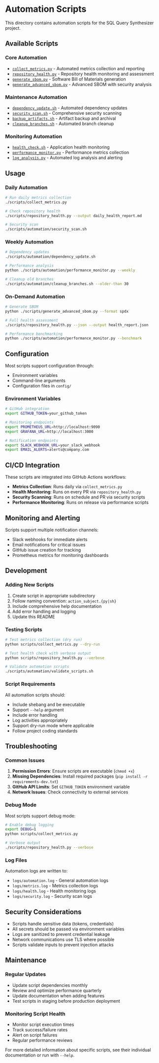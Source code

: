 # Automation Scripts

This directory contains automation scripts for the SQL Query Synthesizer project.

## Available Scripts

### Core Automation
- [`collect_metrics.py`](../collect_metrics.py) - Automated metrics collection and reporting
- [`repository_health.py`](../repository_health.py) - Repository health monitoring and assessment
- [`generate_sbom.py`](../generate_sbom.py) - Software Bill of Materials generation
- [`generate_advanced_sbom.py`](../generate_advanced_sbom.py) - Advanced SBOM with security analysis

### Maintenance Automation
- [`dependency_update.sh`](dependency_update.sh) - Automated dependency updates
- [`security_scan.sh`](security_scan.sh) - Comprehensive security scanning
- [`backup_artifacts.sh`](backup_artifacts.sh) - Artifact backup and archival
- [`cleanup_branches.sh`](cleanup_branches.sh) - Automated branch cleanup

### Monitoring Automation
- [`health_check.sh`](health_check.sh) - Application health monitoring
- [`performance_monitor.py`](performance_monitor.py) - Performance metrics collection
- [`log_analysis.py`](log_analysis.py) - Automated log analysis and alerting

## Usage

### Daily Automation
```bash
# Run daily metrics collection
./scripts/collect_metrics.py

# Check repository health
./scripts/repository_health.py --output daily_health_report.md

# Security scan
./scripts/automation/security_scan.sh
```

### Weekly Automation
```bash
# Dependency updates
./scripts/automation/dependency_update.sh

# Performance analysis
python ./scripts/automation/performance_monitor.py --weekly

# Cleanup old branches
./scripts/automation/cleanup_branches.sh --older-than 30
```

### On-Demand Automation
```bash
# Generate SBOM
python ./scripts/generate_advanced_sbom.py --format spdx

# Full health assessment
./scripts/repository_health.py --json --output health_report.json

# Performance benchmarking
python ./scripts/automation/performance_monitor.py --benchmark
```

## Configuration

Most scripts support configuration through:
- Environment variables
- Command-line arguments  
- Configuration files in `config/`

### Environment Variables
```bash
# GitHub integration
export GITHUB_TOKEN=your_github_token

# Monitoring endpoints
export PROMETHEUS_URL=http://localhost:9090
export GRAFANA_URL=http://localhost:3000

# Notification endpoints
export SLACK_WEBHOOK_URL=your_slack_webhook
export EMAIL_ALERTS=alerts@company.com
```

## CI/CD Integration

These scripts are integrated into GitHub Actions workflows:

- **Metrics Collection**: Runs daily via `collect_metrics.py`
- **Health Monitoring**: Runs on every PR via `repository_health.py`
- **Security Scanning**: Runs on schedule and PR via security scripts
- **Performance Monitoring**: Runs on release via performance scripts

## Monitoring and Alerting

Scripts support multiple notification channels:
- Slack webhooks for immediate alerts
- Email notifications for critical issues
- GitHub issue creation for tracking
- Prometheus metrics for monitoring dashboards

## Development

### Adding New Scripts

1. Create script in appropriate subdirectory
2. Follow naming convention: `action_subject.{py|sh}`
3. Include comprehensive help documentation
4. Add error handling and logging
5. Update this README

### Testing Scripts

```bash
# Test metrics collection (dry run)
python scripts/collect_metrics.py --dry-run

# Test health check with verbose output
python scripts/repository_health.py --verbose

# Validate automation scripts
./scripts/automation/validate_scripts.sh
```

### Script Requirements

All automation scripts should:
- Include shebang and be executable
- Support `--help` argument
- Include error handling
- Log activities appropriately
- Support dry-run mode where applicable
- Follow project coding standards

## Troubleshooting

### Common Issues

1. **Permission Errors**: Ensure scripts are executable (`chmod +x`)
2. **Missing Dependencies**: Install required packages (`pip install -r requirements-dev.txt`)
3. **GitHub API Limits**: Set `GITHUB_TOKEN` environment variable
4. **Network Issues**: Check connectivity to external services

### Debug Mode

Most scripts support debug mode:
```bash
# Enable debug logging
export DEBUG=1
python scripts/collect_metrics.py

# Verbose output
./scripts/repository_health.py --verbose
```

### Log Files

Automation logs are written to:
- `logs/automation.log` - General automation logs
- `logs/metrics.log` - Metrics collection logs
- `logs/health.log` - Health monitoring logs
- `logs/security.log` - Security scan logs

## Security Considerations

- Scripts handle sensitive data (tokens, credentials)
- All secrets should be passed via environment variables
- Logs are sanitized to prevent credential leakage
- Network communications use TLS where possible
- Scripts validate inputs to prevent injection attacks

## Maintenance

### Regular Updates
- Update script dependencies monthly
- Review and optimize performance quarterly
- Update documentation when adding features
- Test scripts in staging before production deployment

### Monitoring Script Health
- Monitor script execution times
- Track success/failure rates
- Alert on script failures
- Regular performance reviews

For more detailed information about specific scripts, see their individual documentation or run with `--help`.